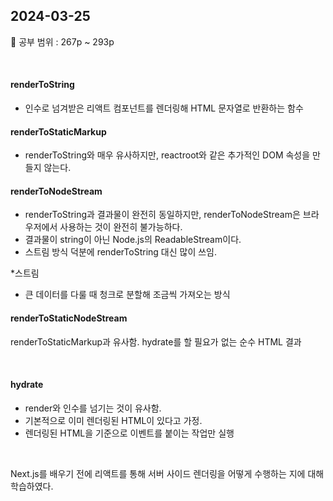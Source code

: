 ## 2024-03-25

📖 공부 범위 : 267p ~ 293p

<br/>

#### renderToString

- 인수로 넘겨받은 리액트 컴포넌트를 렌더링해 HTML 문자열로 반환하는 함수

#### renderToStaticMarkup

- renderToString와 매우 유사하지만, reactroot와 같은 추가적인 DOM 속성을 만들지 않는다.

#### renderToNodeStream

- renderToString과 결과물이 완전히 동일하지만, renderToNodeStream은 브라우저에서 사용하는 것이 완전히 불가능하다.
- 결과물이 string이 아닌 Node.js의 ReadableStream이다.
- 스트림 방식 덕분에 renderToString 대신 많이 쓰임.

\*스트림

- 큰 데이터를 다룰 때 청크로 분할해 조금씩 가져오는 방식

#### renderToStaticNodeStream

renderToStaticMarkup과 유사함. hydrate를 할 필요가 없는 순수 HTML 결과

<br/>

#### hydrate

- render와 인수를 넘기는 것이 유사함.
- 기본적으로 이미 렌더링된 HTML이 있다고 가정.
- 렌더링된 HTML을 기준으로 이벤트를 붙이는 작업만 실행

<br/>

Next.js를 배우기 전에 리액트를 통해 서버 사이드 렌더링을 어떻게 수행하는 지에 대해 학습하였다.
